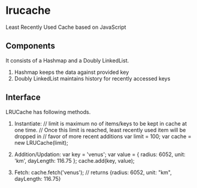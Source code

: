 # lrucache
Least Recently Used Cache based on JavaScript

## Components
It consists of a Hashmap and a Doubly LinkedList.
1. Hashmap keeps the data against provided key
2. Doubly LinkedList maintains history for recently accessed keys

## Interface
LRUCache has following methods.

1. Instantiate:
// limit is maximum no of items/keys to be kept in cache at one time.
// Once this limit is reached, least recently used item will be dropped in
// favor of more recent additions
var limit = 100;
var cache = new LRUCache(limit);

2. Addition/Updation:
var key = 'venus';
var value = {
  radius: 6052,
  unit: 'km',
  dayLength: 116.75
};
cache.add(key, value);

3. Fetch:
cache.fetch('venus');
// returns {radius: 6052, unit: "km", dayLength: 116.75}
